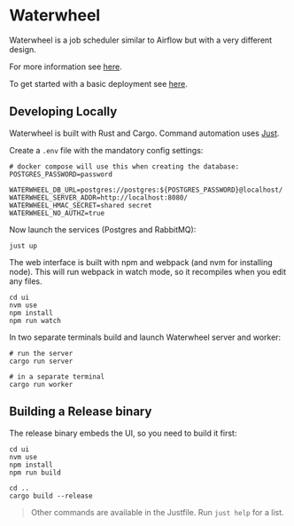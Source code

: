 Waterwheel
==========

Waterwheel is a job scheduler similar to Airflow but with a very different design.

For more information see [here](./docs/intro.md).

To get started with a basic deployment see [here](./docs/getting-started.md).

Developing Locally
--------------------

Waterwheel is built with Rust and Cargo.
Command automation uses [Just](https://github.com/casey/just#packages).

Create a `.env` file with the mandatory config settings:

```
# docker compose will use this when creating the database:
POSTGRES_PASSWORD=password

WATERWHEEL_DB_URL=postgres://postgres:${POSTGRES_PASSWORD}@localhost/
WATERWHEEL_SERVER_ADDR=http://localhost:8080/
WATERWHEEL_HMAC_SECRET=shared secret
WATERWHEEL_NO_AUTHZ=true
```

Now launch the services (Postgres and RabbitMQ):

```
just up
```

The web interface is built with npm and webpack (and nvm for installing node).
This will run webpack in watch mode, so it recompiles when you edit any files.

```
cd ui
nvm use
npm install
npm run watch
```

In two separate terminals build and launch Waterwheel server and worker:

```
# run the server
cargo run server

# in a separate terminal
cargo run worker
```

Building a Release binary
--------------------------

The release binary embeds the UI, so you need to build it first:

```
cd ui
nvm use
npm install
npm run build

cd ..
cargo build --release
```

> Other commands are available in the Justfile. Run `just help` for a list.
